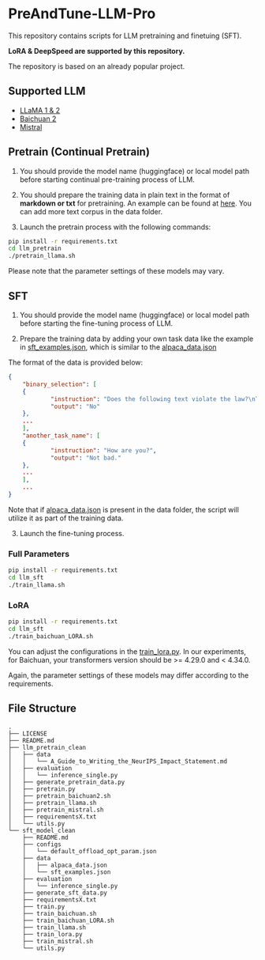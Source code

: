 # PreAndTune-LLM-Pro

This repository contains scripts for LLM pretraining and finetuing (SFT).

**LoRA & DeepSpeed are supported by this repository.**

The repository is based on an already popular project.

## Supported LLM

- [LLaMA 1 & 2](https://huggingface.co/meta-llama)
- [Baichuan 2](https://huggingface.co/baichuan-inc)
- [Mistral](https://huggingface.co/mistralai)

## Pretrain (Continual Pretrain)

1. You should provide the model name (huggingface) or local model path before starting continual pre-training process of LLM.

2. You should prepare the training data in plain text in the format of **markdown or txt** for pretraining. An example can be found at [here](llm_pretrain/data/A_Guide_to_Writing_the_NeurIPS_Impact_Statement.md). You can add more text corpus in the data folder.

3. Launch the pretrain process with the following commands:

```bash
pip install -r requirements.txt
cd llm_pretrain
./pretrain_llama.sh
```
Please note that the parameter settings of these models may vary.

## SFT

1. You should provide the model name (huggingface) or local model path before starting the fine-tuning process of LLM.

2. Prepare the training data by adding your own task data like the example in [sft_examples.json](llm_sft/data/sft_examples.json), which is similar to the [alpaca_data.json](llm_sft/data/alpaca_data.json)

The format of the data is provided below:

```json
{
    "binary_selection": [
    {
            "instruction": "Does the following text violate the law?\nText: OH MY FUCKING GOD",
            "output": "No"
    },
    ...
    ],
    "another_task_name": [
    {
            "instruction": "How are you?",
            "output": "Not bad."
    },
    ...
    ],
    ...
}
```

Note that if [alpaca_data.json](llm_sft/data/alpaca_data.json) is present in the data folder, the script will utilize it as part of the training data.

3. Launch the fine-tuning process.

### Full Parameters

```bash
pip install -r requirements.txt
cd llm_sft
./train_llama.sh
```

### LoRA

```bash
pip install -r requirements.txt
cd llm_sft
./train_baichuan_LORA.sh
```

You can adjust the configurations in the [train_lora.py](llm_sft/train_lora.py). In our experiments, for Baichuan, your transformers version should be >= 4.29.0 and < 4.34.0.

Again, the parameter settings of these models may differ according to the requirements.


## File Structure

```
.
├── LICENSE
├── README.md
├── llm_pretrain_clean
│   ├── data
│   │   └── A_Guide_to_Writing_the_NeurIPS_Impact_Statement.md
│   ├── evaluation
│   │   └── inference_single.py
│   ├── generate_pretrain_data.py
│   ├── pretrain.py
│   ├── pretrain_baichuan2.sh
│   ├── pretrain_llama.sh
│   ├── pretrain_mistral.sh
│   ├── requirementsX.txt
│   └── utils.py
└── sft_model_clean
    ├── README.md
    ├── configs
    │   └── default_offload_opt_param.json
    ├── data
    │   ├── alpaca_data.json
    │   └── sft_examples.json
    ├── evaluation
    │   └── inference_single.py
    ├── generate_sft_data.py
    ├── requirementsX.txt
    ├── train.py
    ├── train_baichuan.sh
    ├── train_baichuan_LORA.sh
    ├── train_llama.sh
    ├── train_lora.py
    ├── train_mistral.sh
    └── utils.py
```